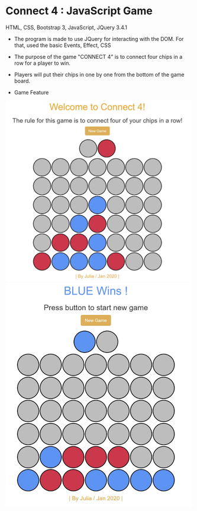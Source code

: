 # Connect 4 : JavaScript Game


HTML, CSS, Bootstrap 3, JavaScript, JQuery 3.4.1

- The program is made to use JQuery for interacting with the DOM. For that, used the basic Events, Effect, CSS    

- The purpose of the game "CONNECT 4" is to connect four chips in a row for a player to win. 
- Players will put their chips in one by one from the bottom of the game board. 

- Game Feature

<img src="images/Capture.JPG" width="600px">

<img src="images/Capture2.JPG" width="600px">
